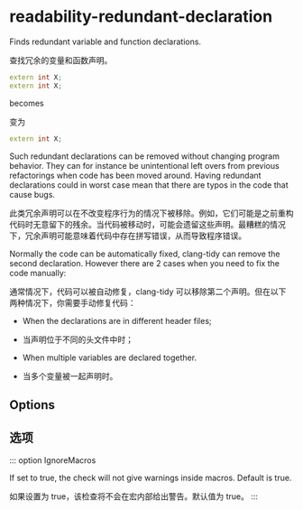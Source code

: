 # readability-redundant-declaration

Finds redundant variable and function declarations.

查找冗余的变量和函数声明。

```c++
extern int X;
extern int X;
```

becomes

变为

```c++
extern int X;
```

Such redundant declarations can be removed without changing program behavior. They can for instance be unintentional left overs from previous refactorings when code has been moved around. Having redundant declarations could in worst case mean that there are typos in the code that cause bugs.

此类冗余声明可以在不改变程序行为的情况下被移除。例如，它们可能是之前重构代码时无意留下的残余。当代码被移动时，可能会遗留这些声明。最糟糕的情况下，冗余声明可能意味着代码中存在拼写错误，从而导致程序错误。

Normally the code can be automatically fixed, clang-tidy can remove the second declaration. However there are 2 cases when you need to fix the code manually:

通常情况下，代码可以被自动修复，clang-tidy 可以移除第二个声明。但在以下两种情况下，你需要手动修复代码：

- When the declarations are in different header files;
- 当声明位于不同的头文件中时；

- When multiple variables are declared together.
- 当多个变量被一起声明时。

## Options

## 选项

::: option
IgnoreMacros

If set to true, the check will not give warnings inside macros. Default is true.

如果设置为 true，该检查将不会在宏内部给出警告。默认值为 true。
:::

